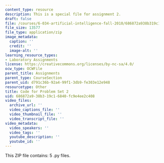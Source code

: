 ```yaml
---
content_type: resource
description: This is a special file for assignment 2.
draft: false
file: /courses/6-034-artificial-intelligence-fall-2010/686872a938b319c16840fc9e4ee2c408_lab2.zip
file_size: 13577
file_type: application/zip
image_metadata:
  caption: ''
  credit: ''
  image-alt: ''
learning_resource_types:
- Laboratory Assignments
license: https://creativecommons.org/licenses/by-nc-sa/4.0/
ocw_type: OCWFile
parent_title: Assignments
parent_type: CourseSection
parent_uid: d791c36b-92a4-99f1-3db9-fe303e12e948
resourcetype: Other
title: Code for Problem Set 2
uid: 686872a9-38b3-19c1-6840-fc9e4ee2c408
video_files:
  archive_url: ''
  video_captions_file: ''
  video_thumbnail_file: ''
  video_transcript_file: ''
video_metadata:
  video_speakers: ''
  video_tags: ''
  youtube_description: ''
  youtube_id: ''
---
```

This ZIP file contains: 5 .py files.